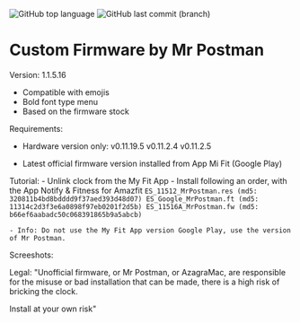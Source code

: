 ![GitHub top language](https://img.shields.io/github/languages/top/azagramac/customFirmware-AmazfitBip.svg) ![GitHub last commit (branch)](https://img.shields.io/github/last-commit/azagramac/azagra.me/customFirmware-AmazfitBip.svg)

# Custom Firmware by Mr Postman

Version: 1.1.5.16
- Compatible with emojis
- Bold font type menu
- Based on the firmware stock

Requirements:
- Hardware version only:
	v0.11.19.5
	v0.11.2.4
	v0.11.2.5

- Latest official firmware version installed from App Mi Fit (Google Play)

Tutorial:
	- Unlink clock from the My Fit App
	- Install following an order, with the App Notify & Fitness for Amazfit
	```
	ES_11512_MrPostman.res (md5: 320811b4bd8bdddd9f37aed393d48d07)
	ES_Google_MrPostman.ft (md5: 11314c2d3f3e6a0898f97eb0201f2d5b)
	ES_11516A_MrPostman.fw (md5: b66ef6aabadc50c068391865b9a5abcb)
	```
	
	- Info: Do not use the My Fit App version Google Play, use the version of Mr Postman.

Screeshots:

Legal:
"Unofficial firmware, or Mr Postman, or AzagraMac, are responsible for the misuse or bad installation that can be made, there is a high risk of bricking the clock.

Install at your own risk"
